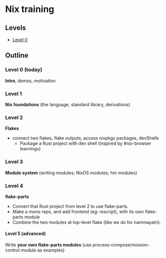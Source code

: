 # Nix training

## Levels

- [Level 0](./levels/0/README.md)


## Outline

### Level 0  (today)
**Intro**, demos, motivation

### Level 1
**Nix foundations** (the language, standard library, derivations)

### Level 2
**Flakes** 
- connect two flakes, flake outputs, access nixpkgs packages, devShells
    - Package a Rust project with dev shell (inspired by #nix-browser learnings)

### Level 3
**Module system** (writing modules; NixOS modules; hm modules)

### Level 4
**flake-parts**
- Convert that Rust project from level 2 to use flake-parts.
- Make a mono repo, and add frontend (eg: rescript), with its own flake-parts module
- Combine the two modules at top-level flake (like we do for nammayatri).

#### Level 5 (advanced)
Write **your own flake-parts modules** 
(use process-compose/mission-control module as examples)